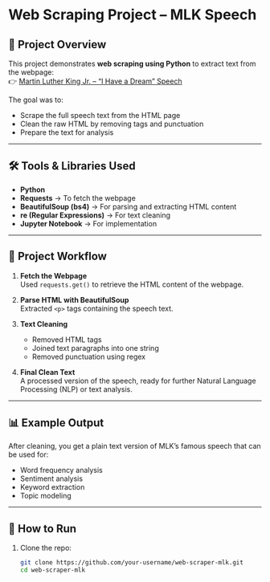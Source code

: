 # Web Scraping Project – MLK Speech

## 📌 Project Overview
This project demonstrates **web scraping using Python** to extract text from the webpage:  
👉 [Martin Luther King Jr. – “I Have a Dream” Speech](http://www.analytictech.com/mb021/mlk.htm)

The goal was to:
- Scrape the full speech text from the HTML page  
- Clean the raw HTML by removing tags and punctuation  
- Prepare the text for analysis  

---

## 🛠️ Tools & Libraries Used
- **Python**  
- **Requests** → To fetch the webpage  
- **BeautifulSoup (bs4)** → For parsing and extracting HTML content  
- **re (Regular Expressions)** → For text cleaning  
- **Jupyter Notebook** → For implementation  

---

## 📂 Project Workflow
1. **Fetch the Webpage**  
   Used `requests.get()` to retrieve the HTML content of the webpage.  

2. **Parse HTML with BeautifulSoup**  
   Extracted `<p>` tags containing the speech text.  

3. **Text Cleaning**  
   - Removed HTML tags  
   - Joined text paragraphs into one string  
   - Removed punctuation using regex  

4. **Final Clean Text**  
   A processed version of the speech, ready for further Natural Language Processing (NLP) or text analysis.  

---

## 📊 Example Output
After cleaning, you get a plain text version of MLK’s famous speech that can be used for:  
- Word frequency analysis  
- Sentiment analysis  
- Keyword extraction  
- Topic modeling  

---

## 🚀 How to Run
1. Clone the repo:
   ```bash
   git clone https://github.com/your-username/web-scraper-mlk.git
   cd web-scraper-mlk
